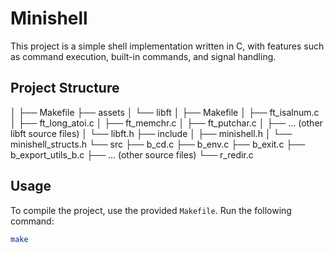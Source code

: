 # Minishell

This project is a simple shell implementation written in C, with features such as command execution, built-in commands, and signal handling.

## Project Structure

│
├── Makefile
├── assets
│ └── libft
│ ├── Makefile
│ ├── ft_isalnum.c
│ ├── ft_long_atoi.c
│ ├── ft_memchr.c
│ ├── ft_putchar.c
│ ├── ... (other libft source files)
│ └── libft.h
├── include
│ ├── minishell.h
│ └── minishell_structs.h
└── src
├── b_cd.c
├── b_env.c
├── b_exit.c
├── b_export_utils_b.c
├── ... (other source files)
└── r_redir.c

## Usage

To compile the project, use the provided `Makefile`. Run the following command:

```bash
make

